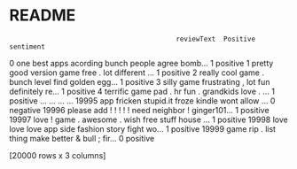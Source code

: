 # README
                                              reviewText  Positive sentiment
0      one best apps acording bunch people agree bomb...         1  positive
1      pretty good version game free . lot different ...         1  positive
2      really cool game . bunch level find golden egg...         1  positive
3      silly game frustrating , lot fun definitely re...         1  positive
4      terrific game pad . hr fun . grandkids love . ...         1  positive
...                                                  ...       ...       ...
19995  app fricken stupid.it froze kindle wont allow ...         0  negative
19996  please add ! ! ! ! ! need neighbor ! ginger101...         1  positive
19997  love ! game . awesome . wish free stuff house ...         1  positive
19998  love love love app side fashion story fight wo...         1  positive
19999  game rip . list thing make better & bull ; fir...         0  positive

[20000 rows x 3 columns]
